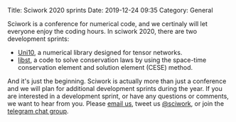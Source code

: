 Title: Sciwork 2020 sprints
Date: 2019-12-24 09:35
Category: General

Sciwork is a conference for numerical code, and we certinaly will let everyone
enjoy the coding hours.  In sciwork 2020, there are two development sprints:

- [Uni10]({filename}/pages/sprint/uni10.rst), a numerical library designed for tensor networks.
- [libst](sprint/libst.html), a code to solve conservation laws by using the
  space-time conservation element and solution element (CESE) method.

And it's just the beginning.  Sciwork is actually more than just a conference
and we will plan for additional development sprints during the year.  If you
are interested in a development sprint, or have any questions or comments, we
want to hear from you.  Please [email us](mailto:contact@sciwork.dev), tweet us
[@sciwork](https://twitter.com/sciwork), or join the [telegram chat
group](https://t.me/sciwork2020/).
